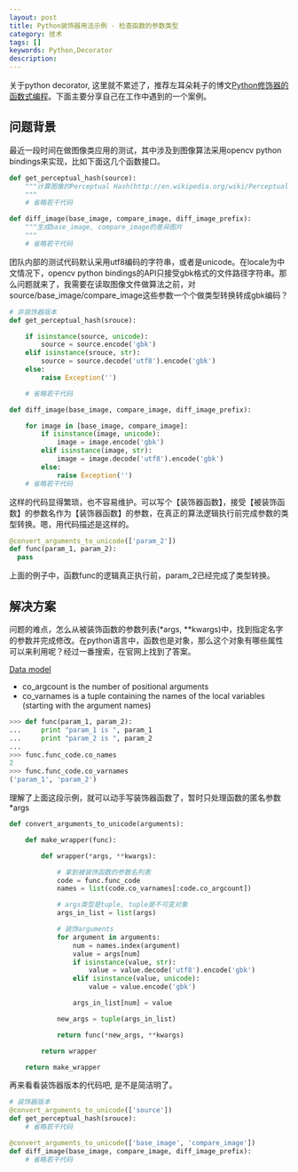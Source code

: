 ```yaml
---
layout: post
title: Python装饰器用法示例 - 检查函数的参数类型
category: 技术
tags: []
keywords: Python,Decorator
description:
---
```


关于python decorator, 这里就不累述了，推荐左耳朵耗子的博文[Python修饰器的函数式编程](http://coolshell.cn/articles/11265.html)。下面主要分享自己在工作中遇到的一个案例。

## 问题背景

最近一段时间在做图像类应用的测试，其中涉及到图像算法采用opencv python bindings来实现，比如下面这几个函数接口。

```python
def get_perceptual_hash(source):
    """计算图像的Perceptual Hash(http://en.wikipedia.org/wiki/Perceptual_hashing)
    """
    # 省略若干代码

def diff_image(base_image, compare_image, diff_image_prefix):
    """生成base_image, compare_image的差异图片
    """
    # 省略若干代码
```

团队内部的测试代码默认采用utf8编码的字符串，或者是unicode。在locale为中文情况下，opencv python bindings的API只接受gbk格式的文件路径字符串。那么问题就来了，我需要在读取图像文件做算法之前，对source/base_image/compare_image这些参数一个个做类型转换转成gbk编码？

```python
# 非装饰器版本
def get_perceptual_hash(srouce):  

    if isinstance(source, unicode):
        source = source.encode('gbk')
    elif isinstance(srouce, str):
        source = source.decode('utf8').encode('gbk')
    else:
        raise Exception('')

    # 省略若干代码

def diff_image(base_image, compare_image, diff_image_prefix):

    for image in [base_image, compare_image]:
        if isinstance(image, unicode):
            image = image.encode('gbk')
        elif isinstance(image, str):
            image = image.decode('utf8').encode('gbk')
        else:
            raise Exception('')
    # 省略若干代码
```

这样的代码显得繁琐，也不容易维护。可以写个【装饰器函数】，接受【被装饰函数】的参数名作为【装饰器函数】的参数，在真正的算法逻辑执行前完成参数的类型转换。嗯，用代码描述是这样的。

```python
@convert_arguments_to_unicode(['param_2'])
def func(param_1, param_2):
  pass
```

上面的例子中，函数func的逻辑真正执行前，param_2已经完成了类型转换。

## 解决方案

问题的难点，怎么从被装饰函数的参数列表(*args, **kwargs)中，找到指定名字的参数并完成修改。在python语言中，函数也是对象，那么这个对象有哪些属性可以来利用呢？经过一番搜索，在官网上找到了答案。

[Data model](https://docs.python.org/2/reference/datamodel.html)
- co_argcount is the number of positional arguments
- co_varnames is a tuple containing the names of the local variables (starting with the argument names)

```python
>>> def func(param_1, param_2):
...     print "param_1 is ", param_1
...     print "param_2 is ", param_2
...
>>> func.func_code.co_names
2
>>> func.func_code.co_varnames
('param_1', 'param_2')
```

理解了上面这段示例，就可以动手写装饰器函数了，暂时只处理函数的匿名参数*args

```python
def convert_arguments_to_unicode(arguments):

    def make_wrapper(func):

        def wrapper(*args, **kwargs):

            # 拿到被装饰函数的参数名列表
            code = func.func_code
            names = list(code.co_varnames[:code.co_argcount])

            # args类型是tuple, tuple是不可变对象
            args_in_list = list(args)

            # 装饰arguments
            for argument in arguments:
                num = names.index(argument)
                value = args[num]
                if isinstance(value, str):
                    value = value.decode('utf8').encode('gbk')
                elif isinstance(value, unicode):
                    value = value.encode('gbk')

                args_in_list[num] = value

            new_args = tuple(args_in_list)

            return func(*new_args, **kwargs)

        return wrapper

    return make_wrapper
```

再来看看装饰器版本的代码吧, 是不是简洁明了。

```python
# 装饰器版本
@convert_arguments_to_unicode(['source'])
def get_perceptual_hash(srouce):  
    # 省略若干代码

@convert_arguments_to_unicode(['base_image', 'compare_image'])
def diff_image(base_image, compare_image, diff_image_prefix):
    # 省略若干代码
```

